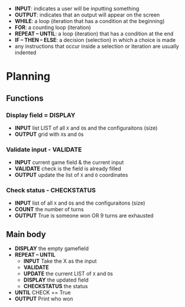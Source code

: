 * **INPUT**: indicates a user will be inputting something
* **OUTPUT**: indicates that an output will appear on the screen
* **WHILE**: a loop (iteration that has a condition at the beginning)
* **FOR**: a counting loop (iteration)
* **REPEAT – UNTIL**: a loop (iteration) that has a condition at the end
* **IF – THEN – ELSE**: a decision (selection) in which a choice is made
* any instructions that occur inside a selection or iteration are usually indented

# Planning

## Functions

### Display field = DISPLAY
- **INPUT** list LIST of all `X` and `O`s and the configuraitons (size)
- **OUTPUT** grid with `X`s and `O`s

### Validate input - VALIDATE
- **INPUT** current game field & the current input
- **VALIDATE** check is the field is already filled
- **OUTPUT** update the list of `X` and `O` coordinates

### Check status - CHECKSTATUS
- **INPUT** list of all `X` and `O`s and the configuraitons (size)
- **COUNT** the number of turns
- **OUTPUT** True is someone won OR 9 turns are exhausted

## Main body

- **DISPLAY** the empty gamefield
- **REPEAT – UNTIL**
    - **INPUT** Take the X as the input
    - **VALIDATE**
    - **UPDATE** the current LIST of `X` and `O`s
    - **DISPLAY** the updated field
    - **CHECKSTATUS** the status
- **UNTIL** CHECK == True
- **OUTPUT** Print who won
